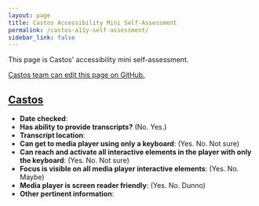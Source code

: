 ```yaml
---
layout: page
title: Castos Accessibility Mini Self-Assessment
permalink: /castos-a11y-self-assessment/
sidebar_link: false
---
```


This page is Castos' accessibility mini self-assessment. 

[Castos team can edit this page on GitHub.](https://github.com/podcast-accessibility/podcast-accessibility.github.io/edit/master/{{page.path}})

## [Castos](https://www.castos.com/)
* **Date checked**:  
* **Has ability to provide transcripts?** (No. Yes.)
* **Transcript location**: 
* **Can get to media player using only a keyboard**: (Yes. No. Not sure)
* **Can reach and activate all interactive elements in the player with only the keyboard**: (Yes. No. Not sure)
* **Focus is visible on all media player interactive elements**: (Yes. No. Maybe)
* **Media player is screen reader friendly**: (Yes. No. Dunno)
* **Other pertinent information**:
